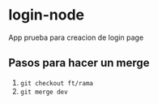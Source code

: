 # login-node
App prueba para creacion de login page

## Pasos para hacer un merge

 1. `git checkout ft/rama`
 2. `git merge dev`
